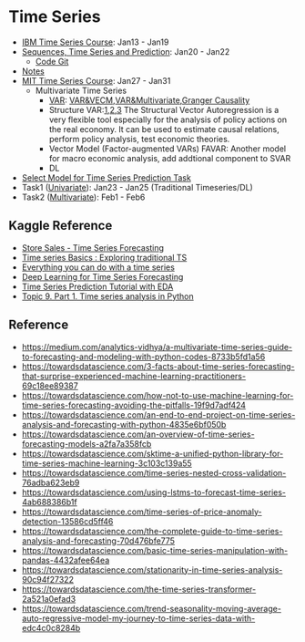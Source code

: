 # Time Series
* [IBM Time Series Course](https://www.coursera.org/learn/time-series-survival-analysis/home/welcome): Jan13 - Jan19
* [Sequences, Time Series and Prediction](https://www.coursera.org/learn/tensorflow-sequences-time-series-and-prediction/home/welcome): Jan20 - Jan22
   * [Code Git](https://github.com/jinfeijoy/tensorflow-1-public) 
* [Notes](https://github.com/jinfeijoy/time-series/blob/main/time-series-node.md)
* [MIT Time Series Course](https://ocw.mit.edu/courses/economics/14-384-time-series-analysis-fall-2013/lecture-notes/): Jan27 - Jan31
    * Multivariate Time Series
      * [VAR](https://www.youtube.com/watch?v=TpQtD7ONfxQ): [VAR&VECM](https://towardsdatascience.com/vector-autoregressions-vector-error-correction-multivariate-model-a69daf6ab618),[VAR&Multivariate](https://towardsdatascience.com/prediction-task-with-multivariate-timeseries-and-var-model-47003f629f9),[Granger Causality](https://towardsdatascience.com/granger-causality-and-vector-auto-regressive-model-for-time-series-forecasting-3226a64889a6)
      * Structure VAR:[1](https://levelup.gitconnected.com/structural-vector-autoregression-in-r-5d6dbfc56499),[2](https://www.sas.upenn.edu/~jesusfv/svars_format.pdf),[3](https://kevinkotze.github.io/ts-8-tut/) The Structural Vector Autoregression is a very flexible tool especially for the analysis of policy actions on the real economy. It can be used to estimate causal relations, perform policy analysis, test economic theories.
      * Vector Model (Factor-augmented VARs) FAVAR: Another model for macro economic analysis, add addtional component to SVAR
      * DL
* [Select Model for Time Series Prediction Task](https://neptune.ai/blog/select-model-for-time-series-prediction-task)
* Task1 ([Univariate](https://www.kaggle.com/robervalt/sunspots)): Jan23 - Jan25 (Traditional Timeseries/DL)
* Task2 ([Multivariate](https://www.kaggle.com/c/competitive-data-science-predict-future-sales)): Feb1 - Feb6

## Kaggle Reference
* [Store Sales - Time Series Forecasting](https://www.kaggle.com/c/store-sales-time-series-forecasting/code?competitionId=29781&sortBy=voteCount)
* [Time series Basics : Exploring traditional TS](https://www.kaggle.com/jagangupta/time-series-basics-exploring-traditional-ts)
* [Everything you can do with a time series](https://www.kaggle.com/thebrownviking20/everything-you-can-do-with-a-time-series)
* [Deep Learning for Time Series Forecasting](https://www.kaggle.com/dimitreoliveira/deep-learning-for-time-series-forecasting)
* [Time Series Prediction Tutorial with EDA](https://www.kaggle.com/kanncaa1/time-series-prediction-tutorial-with-eda)
* [Topic 9. Part 1. Time series analysis in Python](https://www.kaggle.com/kashnitsky/topic-9-part-1-time-series-analysis-in-python)

## Reference
* https://medium.com/analytics-vidhya/a-multivariate-time-series-guide-to-forecasting-and-modeling-with-python-codes-8733b5fd1a56
* https://towardsdatascience.com/3-facts-about-time-series-forecasting-that-surprise-experienced-machine-learning-practitioners-69c18ee89387
* https://towardsdatascience.com/how-not-to-use-machine-learning-for-time-series-forecasting-avoiding-the-pitfalls-19f9d7adf424
* https://towardsdatascience.com/an-end-to-end-project-on-time-series-analysis-and-forecasting-with-python-4835e6bf050b
* https://towardsdatascience.com/an-overview-of-time-series-forecasting-models-a2fa7a358fcb
* https://towardsdatascience.com/sktime-a-unified-python-library-for-time-series-machine-learning-3c103c139a55
* https://towardsdatascience.com/time-series-nested-cross-validation-76adba623eb9
* https://towardsdatascience.com/using-lstms-to-forecast-time-series-4ab688386b1f
* https://towardsdatascience.com/time-series-of-price-anomaly-detection-13586cd5ff46
* https://towardsdatascience.com/the-complete-guide-to-time-series-analysis-and-forecasting-70d476bfe775
* https://towardsdatascience.com/basic-time-series-manipulation-with-pandas-4432afee64ea
* https://towardsdatascience.com/stationarity-in-time-series-analysis-90c94f27322
* https://towardsdatascience.com/the-time-series-transformer-2a521a0efad3
* https://towardsdatascience.com/trend-seasonality-moving-average-auto-regressive-model-my-journey-to-time-series-data-with-edc4c0c8284b
